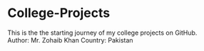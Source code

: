 # College-Projects
This is the the starting journey of my college projects on GitHub.
<br>
Author: Mr. Zohaib Khan
Country: Pakistan